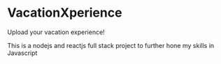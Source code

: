 # VacationXperience
Upload your vacation experience!

This is a nodejs and reactjs full stack project to further hone my skills in Javascript
